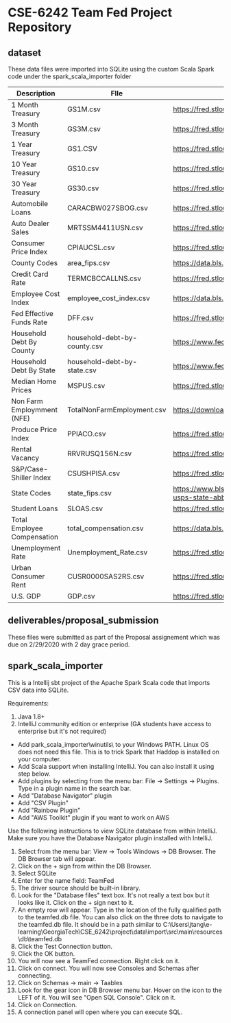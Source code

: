 # CSE-6242 Team Fed Project Repository


dataset
--------------------
These data files were imported into SQLite using the custom Scala Spark code under the spark_scala_importer folder

| Description              | FIle                           | Source
|--------------------------|--------------------------------|-------------------------------------------------
| 1 Month Treasury         | GS1M.csv                       | https://fred.stlouisfed.org/series/GS1M
| 3 Month Treasury         | GS3M.csv                       | https://fred.stlouisfed.org/series/GS3
| 1 Year Treasury          | GS1.CSV                        | https://fred.stlouisfed.org/series/GS10
| 10 Year Treasury         | GS10.csv                       | https://fred.stlouisfed.org/series/GS10
| 30 Year Treasury         | GS30.csv                       | https://fred.stlouisfed.org/series/GS30
| Automobile Loans         | CARACBW027SBOG.csv             | https://fred.stlouisfed.org/series/CARACBW027SBOG
| Auto Dealer Sales        | MRTSSM4411USN.csv              | https://fred.stlouisfed.org/series/MRTSSM4411USN
| Consumer Price Index     | CPIAUCSL.csv                   | https://fred.stlouisfed.org/series/CPIAUCSL
| County Codes             | area_fips.csv                  | https://data.bls.gov/cew/doc/titles/area/area_titles.htm
| Credit Card Rate         | TERMCBCCALLNS.csv              | https://fred.stlouisfed.org/series/TERMCBCCINTNS
| Employee Cost Index      | employee_cost_index.csv        | https://data.bls.gov/cgi-bin/surveymost?bls
| Fed Effective Funds Rate | DFF.csv                        | https://fred.stlouisfed.org/series/DFF
| Household Debt By County | household-debt-by-county.csv   | https://www.federalreserve.gov/releases/z1/dataviz/household_debt/
| Household Debt By State  | household-debt-by-state.csv    | https://www.federalreserve.gov/releases/z1/dataviz/household_debt/
| Median Home Prices       | MSPUS.csv                      | https://fred.stlouisfed.org/series/MSPUS
| Non Farm Employmment (NFE) | TotalNonFarmEmployment.csv | https://download.bls.gov/pub/time.series/ce/ce.data.00a.TotalNonfarm.Employment
| Produce Price Index      | PPIACO.csv                     | https://fred.stlouisfed.org/series/PPIACO
| Rental Vacancy           | RRVRUSQ156N.csv                | https://fred.stlouisfed.org/series/RRVRUSQ156N
| S&P/Case-Shiller Index   | CSUSHPISA.csv                  | https://fred.stlouisfed.org/series/CSUSHPISA
| State Codes              | state_fips.csv								         | https://www.bls.gov/respondents/mwr/electronic-data-interchange/appendix-d-usps-state-abbreviations-and-fips-codes.htm
| Student Loans            | SLOAS.csv                      | https://fred.stlouisfed.org/series/SLOAS 
| Total Employee Compensation | total_compensation.csv      | https://data.bls.gov/pdq/SurveyOutputServlet
| Unemployment Rate        | Unemployment_Rate.csv          | https://fred.stlouisfed.org/series/UNRATE/
| Urban Consumer Rent      | CUSR0000SAS2RS.csv             | https://fred.stlouisfed.org/series/CUSR0000SAS2RS
| U.S. GDP                 | GDP.csv                        | https://fred.stlouisfed.org/series/GDP


deliverables/proposal_submission
--------------------
These files were submitted as part of the Proposal assignement which was due on 2/29/2020 with 2 day grace period.

spark_scala_importer 
---------------------
This is a Intellij sbt project of the Apache Spark Scala code that imports CSV data into SQLite.  

Requirements:
1. Java 1.8+
2. IntelliJ community edition or enterprise (GA students have access to enterprise but it's not required)
  * Add park_scala_importer\winutils\ to your Windows PATH. Linux OS does not need this file. This is to trick Spark that Haddop is installed on your computer.
  * Add Scala support when installing IntelliJ. You can also install it using step below.
  * Add plugins by selecting from the menu bar: File -> Settings -> Plugins. Type in a plugin name in the search bar.
  * Add "Database Navigator" plugin
  * Add "CSV Plugin"
  * Add "Rainbow Plugin"
  * Add "AWS Toolkit" plugin if you want to work on AWS
  
  
Use the following instructions to view SQLite database from within IntelliJ. Make sure you have the Database Navigator plugin installed with IntelliJ.

1. Select from the menu bar: View -> Tools Windows -> DB Browser. The DB Browser tab will appear.
2. Click on the + sign from within the DB Browser.
3. Select SQLite
4. Enter for the name field: TeamFed
5. The driver source should be built-in library.
6. Look for the "Database files" text box. It's not really a text box but it looks like it. Click on the + sign next to it.
7. An empty row will appear. Type in the location of the fully qualified path to the teamfed.db file. You can also click on the three dots to navigate to the teamfed.db file. It should be in a path similar to C:\Users\jtang\e-learning\GeorgiaTech\CSE_6242\project\data\import\src\main\resources\db\teamfed.db
8. Click the Test Connection button. 
9. Click the OK button. 
10. You will now see a TeamFed connection. Right click on it.
11. Click on connect. You will now see Consoles and Schemas after connecting.
12. Click on Schemas -> main -> Taables
13. Look for the gear icon in DB Browser menu bar. Hover on the icon to the LEFT of it. You will see "Open SQL Console". Click on it.
15. Click on Connection.
16. A connection panel will open where you can execute SQL.
  
  

